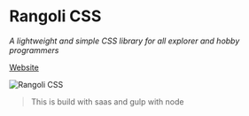 # Rangoli CSS
*A lightweight and simple CSS library for all explorer and hobby programmers*

[Website](https://bucolic-hotteok-fd0dce.netlify.app/)

![Rangoli CSS](https://res.cloudinary.com/dplbdop3n/image/upload/v1706155296/rangoli/rangoli_css.png)

>This is build with saas and gulp with node

